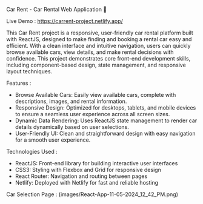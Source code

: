 Car Rent - Car Rental Web Application 🚗

Live Demo : https://carrent-project.netlify.app/

This Car Rent project is a responsive, user-friendly car rental platform built with ReactJS, designed to make finding and booking a rental car easy and efficient. With a clean interface and intuitive navigation, users can quickly browse available cars, view details, and make rental decisions with confidence. This project demonstrates core front-end development skills, including component-based design, state management, and responsive layout techniques.

Features : 

- Browse Available Cars: Easily view available cars, complete with descriptions, images, and rental information.
- Responsive Design: Optimized for desktops, tablets, and mobile devices to ensure a seamless user experience across all screen sizes.
- Dynamic Data Rendering: Uses ReactJS state management to render car details dynamically based on user selections.
- User-Friendly UI: Clean and straightforward design with easy navigation for a smooth user experience.

Technologies Used : 

- ReactJS: Front-end library for building interactive user interfaces
- CSS3: Styling with Flexbox and Grid for responsive design
- React Router: Navigation and routing between pages
- Netlify: Deployed with Netlify for fast and reliable hosting


Car Selection Page : (images/React-App-11-05-2024_12_42_PM.png)
